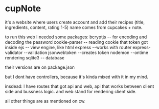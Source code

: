 # cupNote
it's a website where users create account and add their recipes (title, ingredients, content, rating 1-5)
name comes from cupcakes + note.

to run this web I needed some packages: 
bcryptjs -- for encoding and decoding the password
cookie-parser -- reading cookie that token got inside
ejs -- view engine, like html
express --works with router
express-validator  --validation
jsonwebtoken --creates token
nodemon  --ontime rendering
sqlite3 -- database

their versions are on package.json

but I dont have controllers, because it's kinda mixed with it in my mind.

insdead: I have routes that got api and web, api that works between client side and bussness logic. and web stand for rendering client side.

all other things are as mentioned on cw.